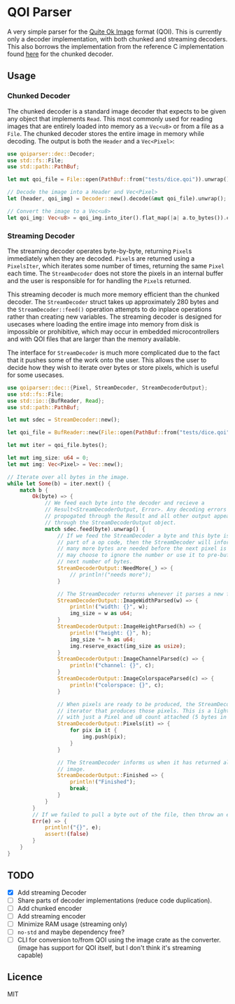# QOI Parser

A very simple parser for the [Quite Ok Image](https://qoiformat.org) format
(QOI). This is currently only a decoder implementation, with both chunked and
streaming decoders. This also borrows the implementation from the reference C
implementation found [here](https://github.com/phoboslab/qoi) for the chunked
decoder.

## Usage

### Chunked Decoder

The chunked decoder is a standard image decoder that expects to be given any
object that implements `Read`. This most commonly used for reading images that
are entirely loaded into memory as a `Vec<u8>` or from a file as a `File`. The
chunked decoder stores the entire image in memory while decoding. The output is
both the `Header` and a `Vec<Pixel>`:

```rust
use qoiparser::dec::Decoder;
use std::fs::File;
use std::path::PathBuf;

let mut qoi_file = File::open(PathBuf::from("tests/dice.qoi")).unwrap();

// Decode the image into a Header and Vec<Pixel>
let (header, qoi_img) = Decoder::new().decode(&mut qoi_file).unwrap();

// Convert the image to a Vec<u8>
let qoi_img: Vec<u8> = qoi_img.into_iter().flat_map(|a| a.to_bytes()).collect();
```

### Streaming Decoder

The streaming decoder operates byte-by-byte, returning `Pixel`s immediately
when they are decoded. `Pixel`s are returned using a `PixelsIter`, which
iterates some number of times, returning the same `Pixel` each time.  The
`StreamDecoder` does not store the pixels in an internal buffer and the user is
responsible for for handling the `Pixel`s returned.

This streaming decoder is much more memory efficient than the chunked decoder.
The `StreamDecoder` struct takes up approximately 280 bytes and the
`StreamDecoder::feed()` operation attempts to do inplace operations rather than
creating new variables. The streaming decoder is designed for usecases where
loading the entire image into memory from disk is impossible or prohibitive,
which may occur in embedded microcontrollers and with QOI files that are larger
than the memory available.

The interface for `StreamDecoder` is much more complicated due to the fact that
it pushes some of the work onto the user. This allows the user to decide how
they wish to iterate over bytes or store pixels, which is useful for some
usecases.

```rust
use qoiparser::dec::{Pixel, StreamDecoder, StreamDecoderOutput};
use std::fs::File;
use std::io::{BufReader, Read};
use std::path::PathBuf;

let mut sdec = StreamDecoder::new();

let qoi_file = BufReader::new(File::open(PathBuf::from("tests/dice.qoi")).unwrap());

let mut iter = qoi_file.bytes();

let mut img_size: u64 = 0;
let mut img: Vec<Pixel> = Vec::new();

// Iterate over all bytes in the image.
while let Some(b) = iter.next() {
    match b {
        Ok(byte) => {
            // We feed each byte into the decoder and recieve a
            // Result<StreamDecoderOutput, Error>. Any decoding errors are
            // propogated through the Result and all other output appears
            // through the StreamDecoderOutput object.
            match sdec.feed(byte).unwrap() {
                // If we feed the StreamDecoder a byte and this byte is only
                // part of a op code, then the StreamDecoder will inform us of how
                // many more bytes are needed before the next pixel is ready. You
                // may choose to ignore the number or use it to pre-buffer the
                // next number of bytes.
                StreamDecoderOutput::NeedMore(_) => {
                    // println!("needs more");
                }

                // The StreamDecoder returns whenever it parses a new field from the header.
                StreamDecoderOutput::ImageWidthParsed(w) => {
                    println!("width: {}", w);
                    img_size = w as u64;
                }
                StreamDecoderOutput::ImageHeightParsed(h) => {
                    println!("height: {}", h);
                    img_size *= h as u64;
                    img.reserve_exact(img_size as usize);
                }
                StreamDecoderOutput::ImageChannelParsed(c) => {
                    println!("channel: {}", c);
                }
                StreamDecoderOutput::ImageColorspaceParsed(c) => {
                    println!("colorspace: {}", c);
                }

                // When pixels are ready to be produced, the StreamDecoder returns an
                // iterator that produces those pixels. This is a lightweight iterator,
                // with just a Pixel and u8 count attached (5 bytes in total).
                StreamDecoderOutput::Pixels(it) => {
                    for pix in it {
                        img.push(pix);
                    }
                }

                // The StreamDecoder informs us when it has returned all pixels in the
                // image.
                StreamDecoderOutput::Finished => {
                    println!("Finished");
                    break;
                }
            }
        }
        // If we failed to pull a byte out of the file, then throw an error.
        Err(e) => {
            println!("{}", e);
            assert!(false)
        }
    }
}
```

## TODO

- [x] Add streaming Decoder
- [ ] Share parts of decoder implementations (reduce code duplication).
- [ ] Add chunked encoder
- [ ] Add streaming encoder
- [ ] Minimize RAM usage (streaming only)
- [ ] `no-std` and maybe dependency free?
- [ ] CLI for conversion to/from QOI using the image crate as the converter.
      (image has support for QOI itself, but I don't think it's streaming capable)

## Licence

MIT

